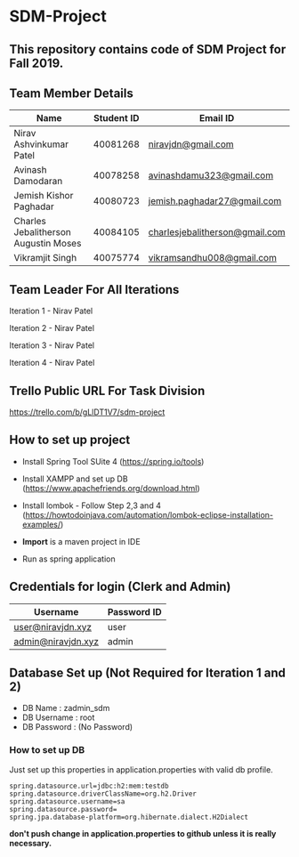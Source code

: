 # SDM-Project

## This repository contains code of SDM Project for Fall 2019.


## Team Member Details

| Name | Student ID | Email ID |
| --- | --- | --- |
| Nirav Ashvinkumar Patel | 40081268 | niravjdn@gmail.com |
| Avinash Damodaran | 40078258 | avinashdamu323@gmail.com |
| Jemish Kishor Paghadar | 40080723 | jemish.paghadar27@gmail.com |
| Charles Jebalitherson Augustin Moses | 40084105  | charlesjebalitherson@gmail.com |
| Vikramjit Singh | 40075774 | vikramsandhu008@gmail.com |

## Team Leader For All Iterations
 Iteration 1 - Nirav Patel
 
 Iteration 2 - Nirav Patel
 
 Iteration 3 - Nirav Patel
 
 Iteration 4 - Nirav Patel

 
 ## Trello Public URL For Task Division
 https://trello.com/b/gLlDT1V7/sdm-project

## How to set up project

- Install Spring Tool SUite 4 (https://spring.io/tools)
- Install XAMPP and set up DB (https://www.apachefriends.org/download.html)
- Install lombok - Follow Step 2,3 and 4 (https://howtodoinjava.com/automation/lombok-eclipse-installation-examples/)

- **Import** is a maven project in IDE
- Run as spring application

 ## Credentials for login (Clerk and Admin)

 | Username | Password ID | 
 | --- | --- | 
 | user@niravjdn.xyz  | user |
 |admin@niravjdn.xyz | admin|

 ## Database Set up (Not Required for Iteration 1 and 2)
 - DB Name : zadmin_sdm
 - DB Username : root
 - DB Password : (No Password)


 ### How to set up DB 

Just set up this properties in application.properties with valid db profile.

```
spring.datasource.url=jdbc:h2:mem:testdb
spring.datasource.driverClassName=org.h2.Driver
spring.datasource.username=sa
spring.datasource.password=
spring.jpa.database-platform=org.hibernate.dialect.H2Dialect 
```

**don't push change in application.properties to github unless it is really necessary.**
